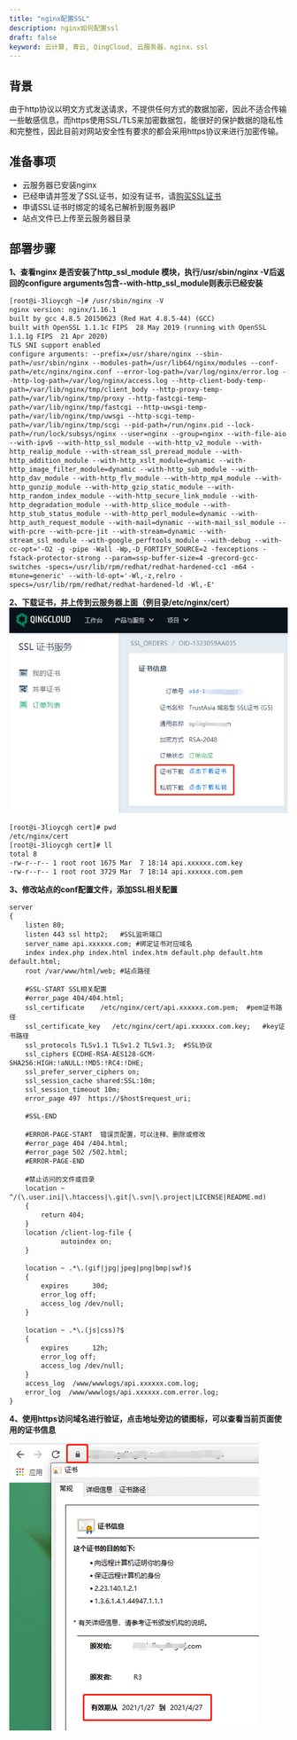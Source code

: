 ```yaml
---
title: "nginx配置SSL"
description: nginx如何配置ssl
draft: false
keyword: 云计算, 青云, QingCloud, 云服务器，nginx，ssl
---
```


## 背景

由于http协议以明文方式发送请求，不提供任何方式的数据加密，因此不适合传输一些敏感信息，而https使用SSL/TLS来加密数据包，能很好的保护数据的隐私性和完整性，因此目前对网站安全性有要求的都会采用https协议来进行加密传输。

## 准备事项

* 云服务器已安装nginx
* 已经申请并签发了SSL证书，如没有证书，请[购买SSL证书](https://console.qingcloud.com/ssl_certificates)
* 申请SSL证书时绑定的域名已解析到服务器IP
* 站点文件已上传至云服务器目录

## 部署步骤

**1、查看nginx 是否安装了http_ssl_module 模块，执行/usr/sbin/nginx -V后返回的configure arguments包含--with-http_ssl_module则表示已经安装**

```shell
[root@i-3lioycgh ~]# /usr/sbin/nginx -V
nginx version: nginx/1.16.1
built by gcc 4.8.5 20150623 (Red Hat 4.8.5-44) (GCC) 
built with OpenSSL 1.1.1c FIPS  28 May 2019 (running with OpenSSL 1.1.1g FIPS  21 Apr 2020)
TLS SNI support enabled
configure arguments: --prefix=/usr/share/nginx --sbin-path=/usr/sbin/nginx --modules-path=/usr/lib64/nginx/modules --conf-path=/etc/nginx/nginx.conf --error-log-path=/var/log/nginx/error.log --http-log-path=/var/log/nginx/access.log --http-client-body-temp-path=/var/lib/nginx/tmp/client_body --http-proxy-temp-path=/var/lib/nginx/tmp/proxy --http-fastcgi-temp-path=/var/lib/nginx/tmp/fastcgi --http-uwsgi-temp-path=/var/lib/nginx/tmp/uwsgi --http-scgi-temp-path=/var/lib/nginx/tmp/scgi --pid-path=/run/nginx.pid --lock-path=/run/lock/subsys/nginx --user=nginx --group=nginx --with-file-aio --with-ipv6 --with-http_ssl_module --with-http_v2_module --with-http_realip_module --with-stream_ssl_preread_module --with-http_addition_module --with-http_xslt_module=dynamic --with-http_image_filter_module=dynamic --with-http_sub_module --with-http_dav_module --with-http_flv_module --with-http_mp4_module --with-http_gunzip_module --with-http_gzip_static_module --with-http_random_index_module --with-http_secure_link_module --with-http_degradation_module --with-http_slice_module --with-http_stub_status_module --with-http_perl_module=dynamic --with-http_auth_request_module --with-mail=dynamic --with-mail_ssl_module --with-pcre --with-pcre-jit --with-stream=dynamic --with-stream_ssl_module --with-google_perftools_module --with-debug --with-cc-opt='-O2 -g -pipe -Wall -Wp,-D_FORTIFY_SOURCE=2 -fexceptions -fstack-protector-strong --param=ssp-buffer-size=4 -grecord-gcc-switches -specs=/usr/lib/rpm/redhat/redhat-hardened-cc1 -m64 -mtune=generic' --with-ld-opt='-Wl,-z,relro -specs=/usr/lib/rpm/redhat/redhat-hardened-ld -Wl,-E'
```
**2、下载证书，并上传到云服务器上面（例目录/etc/nginx/cert）**
![](../../_images/nginx_https1.png)

```
[root@i-3lioycgh cert]# pwd
/etc/nginx/cert
[root@i-3lioycgh cert]# ll
total 8
-rw-r--r-- 1 root root 1675 Mar  7 18:14 api.xxxxxx.com.key
-rw-r--r-- 1 root root 3729 Mar  7 18:14 api.xxxxxx.com.pem
```
**3、修改站点的conf配置文件，添加SSL相关配置**
```
server
{
    listen 80;
	listen 443 ssl http2;	#SSL监听端口
    server_name api.xxxxxx.com;	#绑定证书对应域名
    index index.php index.html index.htm default.php default.htm default.html;
    root /var/www/html/web;	#站点路径
    
    #SSL-START SSL相关配置
    #error_page 404/404.html;
    ssl_certificate    /etc/nginx/cert/api.xxxxxx.com.pem;	#pem证书路径
    ssl_certificate_key   /etc/nginx/cert/api.xxxxxx.com.key;	#key证书路径
    ssl_protocols TLSv1.1 TLSv1.2 TLSv1.3;	#SSL协议
    ssl_ciphers ECDHE-RSA-AES128-GCM-SHA256:HIGH:!aNULL:!MD5:!RC4:!DHE;
    ssl_prefer_server_ciphers on;
    ssl_session_cache shared:SSL:10m;
    ssl_session_timeout 10m;
    error_page 497  https://$host$request_uri;

    #SSL-END
    
    #ERROR-PAGE-START  错误页配置，可以注释、删除或修改
    #error_page 404 /404.html;
    #error_page 502 /502.html;
    #ERROR-PAGE-END
    
    #禁止访问的文件或目录
    location ~ ^/(\.user.ini|\.htaccess|\.git|\.svn|\.project|LICENSE|README.md)
    {
        return 404;
    }
    location /client-log-file {
             autoindex on;
    }
    
    location ~ .*\.(gif|jpg|jpeg|png|bmp|swf)$
    {
        expires      30d;
        error_log off;
        access_log /dev/null;
    }
    
    location ~ .*\.(js|css)?$
    {
        expires      12h;
        error_log off;
        access_log /dev/null; 
    }
    access_log  /www/wwwlogs/api.xxxxxx.com.log;
    error_log  /www/wwwlogs/api.xxxxxx.com.error.log;
}
```
**4、使用https访问域名进行验证，点击地址旁边的锁图标，可以查看当前页面使用的证书信息**

![](../../_images/nginx_https2.png)